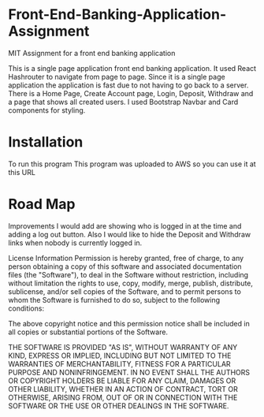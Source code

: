 # Front-End-Banking-Application-Assignment
MIT Assignment for a front end banking application

This is a single page application front end banking application. It used React Hashrouter to navigate from page to page. Since it is a single page application the application is fast due to not having to go back to a server. There is a Home Page, Create Account page, Login, Deposit, Withdraw and a page that shows all created users. I used Bootstrap Navbar and Card components for styling. 

# Installation
To run this program
This program was uploaded to AWS so you can use it at this URL 

# Road Map
Improvements I would add are showing who is logged in at the time and adding a log out button. Also I would like to hide the Deposit and Withdraw links when nobody is currently logged in. 

License Information
Permission is hereby granted, free of charge, to any person obtaining a copy of this software and associated documentation files (the "Software"), to deal in the Software without restriction, including without limitation the rights to use, copy, modify, merge, publish, distribute, sublicense, and/or sell copies of the Software, and to permit persons to whom the Software is furnished to do so, subject to the following conditions:

The above copyright notice and this permission notice shall be included in all copies or substantial portions of the Software.

THE SOFTWARE IS PROVIDED "AS IS", WITHOUT WARRANTY OF ANY KIND, EXPRESS OR IMPLIED, INCLUDING BUT NOT LIMITED TO THE WARRANTIES OF MERCHANTABILITY, FITNESS FOR A PARTICULAR PURPOSE AND NONINFRINGEMENT. IN NO EVENT SHALL THE AUTHORS OR COPYRIGHT HOLDERS BE LIABLE FOR ANY CLAIM, DAMAGES OR OTHER LIABILITY, WHETHER IN AN ACTION OF CONTRACT, TORT OR OTHERWISE, ARISING FROM, OUT OF OR IN CONNECTION WITH THE SOFTWARE OR THE USE OR OTHER DEALINGS IN THE SOFTWARE.

